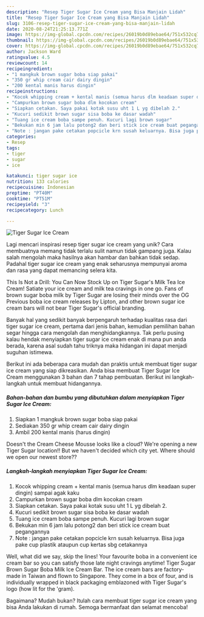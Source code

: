 ```yaml
---
description: "Resep Tiger Sugar Ice Cream yang Bisa Manjain Lidah"
title: "Resep Tiger Sugar Ice Cream yang Bisa Manjain Lidah"
slug: 3106-resep-tiger-sugar-ice-cream-yang-bisa-manjain-lidah
date: 2020-08-24T21:25:13.771Z
image: https://img-global.cpcdn.com/recipes/26019b0d89ebae64/751x532cq70/tiger-sugar-ice-cream-foto-resep-utama.jpg
thumbnail: https://img-global.cpcdn.com/recipes/26019b0d89ebae64/751x532cq70/tiger-sugar-ice-cream-foto-resep-utama.jpg
cover: https://img-global.cpcdn.com/recipes/26019b0d89ebae64/751x532cq70/tiger-sugar-ice-cream-foto-resep-utama.jpg
author: Jackson Ward
ratingvalue: 4.5
reviewcount: 14
recipeingredient:
- "1 mangkuk brown sugar boba siap pakai"
- "350 gr whip cream cair dairy dingin"
- "200 kental manis harus dingin"
recipeinstructions:
- "Kocok whipping cream + kental manis (semua harus dlm keadaan super dingin) sampai agak kaku"
- "Campurkan brown sugar boba dlm kocokan cream"
- "Siapkan cetakan. Saya pakai kotak susu uht 1 L yg dibelah 2."
- "Kucuri sedikit brown sugar sisa boba ke dasar wadah"
- "Tuang ice cream boba sampe penuh. Kucuri lagi brown sugar"
- "Bekukan min 6 jam lalu potong2 dan beri stick ice cream buat pegangannya"
- "Note : jangan pake cetakan popcicle krn susah keluarnya. Bisa juga pake cup plastik ataupun cup kertas sbg cetakannya"
categories:
- Resep
tags:
- tiger
- sugar
- ice

katakunci: tiger sugar ice 
nutrition: 133 calories
recipecuisine: Indonesian
preptime: "PT40M"
cooktime: "PT51M"
recipeyield: "3"
recipecategory: Lunch

---
```



![Tiger Sugar Ice Cream](https://img-global.cpcdn.com/recipes/26019b0d89ebae64/751x532cq70/tiger-sugar-ice-cream-foto-resep-utama.jpg)

Lagi mencari inspirasi resep tiger sugar ice cream yang unik? Cara membuatnya memang tidak terlalu sulit namun tidak gampang juga. Kalau salah mengolah maka hasilnya akan hambar dan bahkan tidak sedap. Padahal tiger sugar ice cream yang enak seharusnya mempunyai aroma dan rasa yang dapat memancing selera kita.

This Is Not a Drill: You Can Now Stock Up on Tiger Sugar&#39;s Milk Tea Ice Cream! Satiate your ice cream and milk tea cravings in one go. Fans of brown sugar boba milk by Tiger Sugar are losing their minds over the OG Previous boba ice cream releases by Lipton, and other brown sugar ice cream bars will not bear Tiger Sugar&#39;s official branding.

Banyak hal yang sedikit banyak berpengaruh terhadap kualitas rasa dari tiger sugar ice cream, pertama dari jenis bahan, kemudian pemilihan bahan segar hingga cara mengolah dan menghidangkannya. Tak perlu pusing kalau hendak menyiapkan tiger sugar ice cream enak di mana pun anda berada, karena asal sudah tahu triknya maka hidangan ini dapat menjadi suguhan istimewa.


Berikut ini ada beberapa cara mudah dan praktis untuk membuat tiger sugar ice cream yang siap dikreasikan. Anda bisa membuat Tiger Sugar Ice Cream menggunakan 3 bahan dan 7 tahap pembuatan. Berikut ini langkah-langkah untuk membuat hidangannya.

<!--inarticleads1-->

##### Bahan-bahan dan bumbu yang dibutuhkan dalam menyiapkan Tiger Sugar Ice Cream:

1. Siapkan 1 mangkuk brown sugar boba siap pakai
1. Sediakan 350 gr whip cream cair dairy dingin
1. Ambil 200 kental manis (harus dingin)


Doesn&#39;t the Cream Cheese Mousse looks like a cloud? We&#39;re opening a new Tiger Sugar location!! But we haven&#39;t decided which city yet. Where should we open our newest store?? 

<!--inarticleads2-->

##### Langkah-langkah menyiapkan Tiger Sugar Ice Cream:

1. Kocok whipping cream + kental manis (semua harus dlm keadaan super dingin) sampai agak kaku
1. Campurkan brown sugar boba dlm kocokan cream
1. Siapkan cetakan. Saya pakai kotak susu uht 1 L yg dibelah 2.
1. Kucuri sedikit brown sugar sisa boba ke dasar wadah
1. Tuang ice cream boba sampe penuh. Kucuri lagi brown sugar
1. Bekukan min 6 jam lalu potong2 dan beri stick ice cream buat pegangannya
1. Note : jangan pake cetakan popcicle krn susah keluarnya. Bisa juga pake cup plastik ataupun cup kertas sbg cetakannya


Well, what did we say, skip the lines! Your favourite boba in a convenient ice cream bar so you can satisfy those late night cravings anytime! Tiger Sugar Brown Sugar Boba Milk Ice Cream Bar. The ice cream bars are factory-made in Taiwan and flown to Singapore. They come in a box of four, and is individually wrapped in black packaging emblazoned with Tiger Sugar&#39;s logo (how lit for the &#39;gram). 

Bagaimana? Mudah bukan? Itulah cara membuat tiger sugar ice cream yang bisa Anda lakukan di rumah. Semoga bermanfaat dan selamat mencoba!
